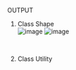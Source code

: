 OUTPUT<BR>
1. Class Shape<br>
![image](https://user-images.githubusercontent.com/105124943/219963301-df4c08ac-b933-4cf0-98dc-94407c38c5fe.png)
![image](https://user-images.githubusercontent.com/105124943/219963232-69e4e451-80a5-42f9-8a8f-985e11388b02.png)
<br>

2. Class Utility<br>
